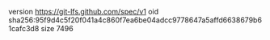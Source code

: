 version https://git-lfs.github.com/spec/v1
oid sha256:95f9d4c5f20f041a4c860f7ea6be04adcc9778647a5affd6638679b61cafc3d8
size 7496
